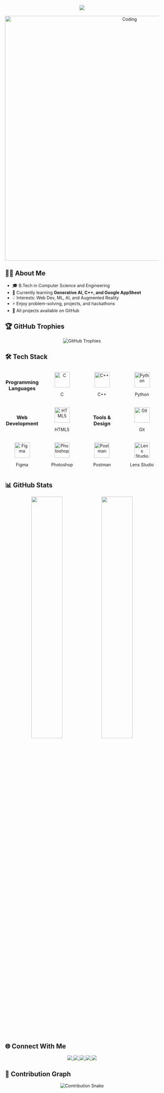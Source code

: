 <h1 align="center">
  <img src="https://readme-typing-svg.herokuapp.com?font=FiraCode&size=35&lines=Hi+I'm+Sarang+Gole!+👋" />
</h1>

<div align="center">
  <img src="https://github.com/user-attachments/assets/24c288ad-ac07-48ed-9caf-f6331a872611" alt="Coding" width="800"/>
</div>

## 👨‍💻 About Me
- 🎓 B.Tech in Computer Science and Engineering  
- 🌱 Currently learning **Generative AI, C++, and Google AppSheet**  
- 💡 Interests: Web Dev, ML, AI, and Augmented Reality  
- ⚡ Enjoy problem-solving, projects, and hackathons  
- 📂 All projects available on GitHub  

## 🏆 GitHub Trophies
<div align="center">
  <img src="https://github-profile-trophy.vercel.app/?username=Saranggole9106&theme=matrix&no-bg=true&no-frame=true&column=8&margin-w=15&margin-h=15" alt="GitHub Trophies" />
</div>

## 🛠️ Tech Stack

<div align="center" style="display: grid; grid-template-columns: repeat(auto-fit, minmax(100px, 1fr)); gap: 20px; justify-items: center; margin: 30px 0;">

### Programming Languages
<div style="text-align: center;">
  <img src="https://cdn.jsdelivr.net/gh/devicons/devicon/icons/c/c-original.svg" width="50" height="50" alt="C"/>
  <p>C</p>
</div>
<div style="text-align: center;">
  <img src="https://cdn.jsdelivr.net/gh/devicons/devicon/icons/cplusplus/cplusplus-original.svg" width="50" height="50" alt="C++"/>
  <p>C++</p>
</div>
<div style="text-align: center;">
  <img src="https://cdn.jsdelivr.net/gh/devicons/devicon/icons/python/python-original.svg" width="50" height="50" alt="Python"/>
  <p>Python</p>
</div>

### Web Development
<div style="text-align: center;">
  <img src="https://cdn.jsdelivr.net/gh/devicons/devicon/icons/html5/html5-original.svg" width="50" height="50" alt="HTML5"/>
  <p>HTML5</p>
</div>

### Tools & Design
<div style="text-align: center;">
  <img src="https://cdn.jsdelivr.net/gh/devicons/devicon/icons/git/git-original.svg" width="50" height="50" alt="Git"/>
  <p>Git</p>
</div>
<div style="text-align: center;">
  <img src="https://cdn.jsdelivr.net/gh/devicons/devicon/icons/figma/figma-original.svg" width="50" height="50" alt="Figma"/>
  <p>Figma</p>
</div>
<div style="text-align: center;">
  <img src="https://cdn.jsdelivr.net/gh/devicons/devicon/icons/photoshop/photoshop-line.svg" width="50" height="50" alt="Photoshop"/>
  <p>Photoshop</p>
</div>
<div style="text-align: center;">
  <img src="https://www.vectorlogo.zone/logos/getpostman/getpostman-icon.svg" width="50" height="50" alt="Postman"/>
  <p>Postman</p>
</div>
<div style="text-align: center;">
  <img src="https://taiwebs.com/upload/icon2/snapchat-lens-studio-icon220-220.png" width="50" height="50" alt="Lens Studio"/>
  <p>Lens Studio</p>
</div>
</div>

## 📊 GitHub Stats
<div align="center">
  <img width="45%" src="https://github-readme-stats.vercel.app/api?username=Saranggole9106&show_icons=true&theme=radical" />
  <img width="45%" src="https://github-readme-streak-stats.herokuapp.com/?user=Saranggole9106&theme=radical" />
</div>

## 🌐 Connect With Me
<p align="center">
  <a href="https://twitter.com/SarangGole22017" target="_blank">
    <img src="https://img.shields.io/badge/Twitter-1DA1F2?logo=twitter&logoColor=white&style=for-the-badge" />
  </a>
  <a href="https://linkedin.com/in/sarang-gole-43042831b" target="_blank">
    <img src="https://img.shields.io/badge/LinkedIn-0077B5?logo=linkedin&logoColor=white&style=for-the-badge" />
  </a>
  <a href="https://instagram.com/saranggole9106" target="_blank">
    <img src="https://img.shields.io/badge/Instagram-E4405F?logo=instagram&logoColor=white&style=for-the-badge" />
  </a>
  <a href="https://youtube.com/@saranggole1947" target="_blank">
    <img src="https://img.shields.io/badge/YouTube-FF0000?logo=youtube&logoColor=white&style=for-the-badge" />
  </a>
  <a href="https://snapchat.com/add/saranggole2024" target="_blank">
    <img src="https://img.shields.io/badge/Snapchat-FFFC00?logo=snapchat&logoColor=black&style=for-the-badge" />
  </a>
</p>

## 🐍 Contribution Graph
<p align="center">
  <img src="https://raw.githubusercontent.com/Saranggole9106/Saranggole9106/output/github-contribution-grid-snake.svg" alt="Contribution Snake" />
</p>
